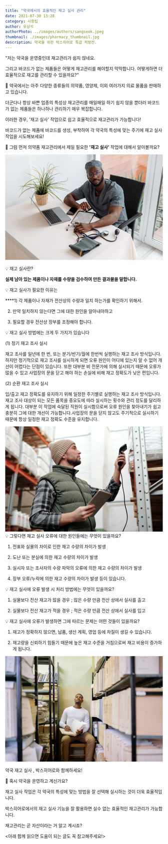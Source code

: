 ```yaml
---
title: "약국에서의 효율적인 재고 실사 관리"
date: 2021-07-30 13:28
category: 사용팁
author: 유상석
authorPhoto: ../images/authors/sangseok.jpeg
thumbnail: ./images/pharmacy_thumbnail.jpg
description: 약국을 위한 박스히어로 특급 처방전.
---
```


"저는 약국을 운영중인데 재고관리가 쉽지 않네요.

그리고 바코드가 없는 제품들은 어떻게 재고관리를 해야할지 막막합니다. 어떻게하면 더 효율적으로 재고를 관리할 수 있을까요?"

💊 약국에서는 아주 다양한 종류들의 의약품, 영양제, 이외 여러가지 의료 물품을 판매하고 있습니다.

더군다나 항상 바쁜 업종의 특성상 재고관리를 매일매일 하기 쉽지 않을 뿐더러 바코드가 없는 제품들은 하나하나 관리하기 매우 복잡합니다.

이러한 경우, '재고 실사' 작업으로 쉽고 효율적으로 재고관리가 가능합니다!

바코드가 없는 제품에 바코드를 생성, 부착하여 각 약국의 특성에 맞는 주기에 재고 실사 작업을 시도해보세요!

💊 그럼 먼저 의약품 재고관리에서 제일 필요한 **'재고 실사'** 작업에 대해서 알아볼까요?

![의사](./images/doctor.jpg)

💡 재고 실사란?

**실제 남아 있는 제품이나 자재를 수량을 검수하여 만든 결과물을 말합니다.**

💡 재고 실사가 필요한 이유는

\*\*\*\*1) 각 제품이나 자재가 전산상의 수량과 일치 하는가를 확인하기 위해서.

2. 만약 일치하지 않는다면 그에 대한 원인을 알아내야하고

3. 필요할 경우 전산상 장부를 조정해야 합니다.

💡 재고 실사 방법에는 크게 두 가지가 있습니다

(1) 정기 재고 조사 실시

재고 조사를 일년에 한 번, 또는 분기/반기/월에 한번씩 실행하는 재고 조사 방식입니다. 하지만 정기적으로 재고 조사를 실시하게 되면 오류 원인이 어디에 있는지 알 수 없어 개선이 어렵다는 단점이 있습니다. 또한 대부분 비 전문가에 의해 실시되기 때문에 오류가 많을 수 있고 사업장의 문을 닫고 해야 하는 손실에 비해 재고 정확도가 낮은 편입니다.

(2) 순환 재고 조사 실시

입/출고 재고 정확도를 유지하기 위해 일정한 주기별로 실행하는 재고 조사 방식입니다. 재고 조사 대상이 되는 모든 품목을 중요도에 따라 실시하는 횟수와 관리 정도를 달리하게 됩니다. 대부분 이 작업에 숙달된 직원이 실시함으로써 오류 원인을 찾아내기가 쉽고 충분히 그에 대한 개선이 가능합니다.사업장의 문을 닫지 않고도 주기적으로 실시하기 때문에 항상 일정한 재고 정확도 수준을 유지합니다.

![스캐너](./images/scanner.jpg)
💡 그렇다면 재고 실사 오류에 대한 원인들에는 무엇이 있을까요?

1. 전표와 실물의 차이로 인한 재고 수량의 차이가 발생

2. 도난 또는 분실에 의한 재고 수량의 차이가 발생

3. 실시자 또는 조사자의 수량 파악의 오류에 의한 재고 수량의 차이가 발생

4. 장부 오류/누락에 의한 재고 수량의 차이가 발생 등이 있습니다.

💡 재고 실사에 오류 발생 시 처리 방법에는 무엇이 있을까요?

1. 실물보다 전산 재고가 많을 경우 ; 많은 수량 만큼 전산 상에서 실사를 출고

2. 실물보다 전산 재고가 적을 경우 ; 적은 수량 만큼 전산 상에서 실사를 입고

💡 재고 실사에 오류가 발생하면 그에 따르는 문제는 어떤 것들이 있을까요?

1. 재고가 정확하지 않으면, 납품, 생산 계획, 영업 등에 차질이 생길 수 있습니다.

2. 재고량을 신뢰하기 힘들기 때문에 높은 재고 수준을 거침으로써 재고 비용이 증가하게 됩니다.

![스캐너](./images/thinking.jpg)

약국 재고 실사 , 박스히어로와 함께하세요!

💊 혹시 약국을 운영하고 계신가요?

재고 실사 작업은 각 약국의 특성에 맞는 방법을 잘 선택해 실시하는 것이 더욱 효율적입니다.

박스히어로에서의 재고 실사 기능을 잘 활용하면 실수 없는 효율적인 재고관리가 가능합니다.

재고관리는 곧 자산이라는 거 알고 계시죠?

<아래 함께 읽으면 도움이 되는 글도 꼭 참고해주세요!>
